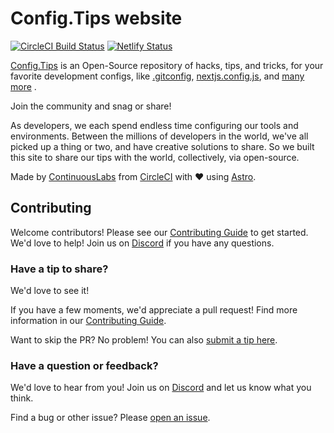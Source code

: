 # Config.Tips website

[![CircleCI Build Status](https://circleci.com/gh/CircleCI-Public/Config.Tips.svg?style=shield "CircleCI Build Status")](https://circleci.com/gh/CircleCI-Public/Config.Tips)
[![Netlify Status](https://api.netlify.com/api/v1/badges/2ac189c5-d07f-4447-ba0f-feed6674ce3e/deploy-status)](https://app.netlify.com/sites/configtips/deploys)

[Config.Tips](https://config.tips/) is an Open-Source repository of hacks, tips, and tricks, for your favorite development configs, like [.gitconfig](), [nextjs.config.js](https://config.tips/c/nextjs/), and [many more](https://config.tips/c/) .

Join the community and snag or share!

As developers, we each spend endless time configuring our tools and environments. Between the millions of developers in the world, we've all picked up a thing or two, and have creative solutions to share. So we built this site to share our tips with the world, collectively, via open-source.

Made by [ContinuousLabs](https://continuouslabs.circleci.com/) from [CircleCI](https://circleci.com) with ♥ using [Astro](https://astro.build/).

## Contributing

Welcome contributors! Please see our [Contributing Guide](./.github/CONTRIBUTING.md) to get started. We'd love to help! Join us on [Discord](https://circleci.com/discord) if you have any questions.

### Have a tip to share?

We'd love to see it!

If you have a few moments, we'd appreciate a pull request! Find more information in our [Contributing Guide](./.github/CONTRIBUTING.md).

Want to skip the PR? No problem! You can also [submit a tip here](https://github.com/CircleCI-Public/Config.Tips/issues/new?assignees=&labels=tip%2Ctriage&projects=&template=SUGGEST_TIP.yml&title=%5BNew+Tip%5D%3A+).

### Have a question or feedback?

We'd love to hear from you! Join us on [Discord](https://circleci.com/discord) and let us know what you think.

Find a bug or other issue? Please [open an issue](https://github.com/CircleCI-Public/Config.Tips/issues/new/choose).

